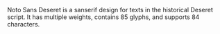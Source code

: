 Noto Sans Deseret is a sanserif design for texts in the historical Deseret script. It has multiple weights, contains 85 glyphs, and supports 84 characters.